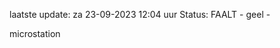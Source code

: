 laatste update: 
za 23-09-2023 12:04   uur 
Status: FAALT - geel - 
<div class="service Y">microstation</div>